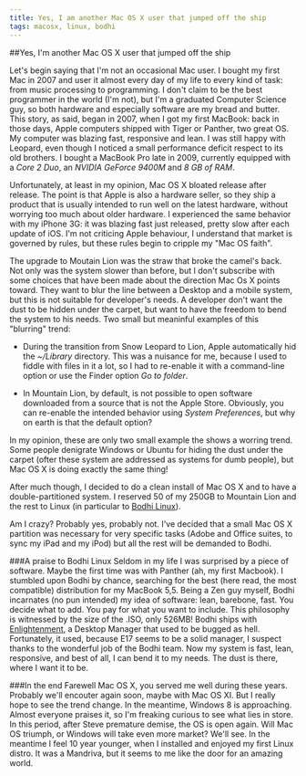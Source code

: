 ```yaml
---
title: Yes, I am another Mac OS X user that jumped off the ship
tags: macosx, linux, bodhi
---
```


##Yes, I'm another Mac OS X user that jumped off the ship

Let's begin saying that I'm not an occasional Mac user.
I bought my first Mac in 2007 and user it almost every
day of my life to every kind of task: from music processing to programming.
I don't claim to be the best programmer in the world (I'm not), but I'm a
graduated Computer Science guy, so both hardware and especially software are
my bread and butter. This story, as said, began in 2007, when I got my first
MacBook: back in those days, Apple computers shipped with Tiger or Panther,
two great OS. My computer was blazing fast, responsive and lean. I was still
happy with Leopard, even though I noticed a small performance deficit respect to
its old brothers. I bought a MacBook Pro late in 2009, currently equipped
with a _Core 2 Duo_, an _NVIDIA GeForce 9400M_  and _8 GB of RAM_.

Unfortunately, at least in my opinion, Mac OS X bloated release after release.
The point is that Apple is also a hardware seller, so they ship a product
that is usually intended to run well on the latest hardware, without worrying too
much about older hardware. I experienced the same behavior with my iPhone 3G:
it was blazing fast just released, pretty slow after each update of iOS. I'm
not criticing Apple behaviour, I understand that market is governed by rules, but
these rules begin to cripple my "Mac OS faith".

The upgrade to Moutain Lion was the straw that broke the camel's back. Not
only was the system slower than before, but I don't subscribe with some
choices that have been made about the direction Mac Os X points toward. They
want to blur the line between a Desktop and a mobile system, but this is not
suitable for developer's needs. A developer don't want the dust to be hidden
under the carpet, but want to have the freedom to bend the system to his needs.
Two small but meaninful examples of this "blurring" trend:

- During the transition from Snow Leopard to Lion, Apple automatically 
  hid the _~/Library_ directory.
  This was a nuisance for me, because I used to fiddle with files in it a lot,
  so I had to re-enable it with a command-line option or use the Finder
  option _Go to folder_.

- In Mountain Lion, by default, is not possible to open software downloaded
  from a source that is not the Apple Store. Obviously, you can re-enable
  the intended behavior using _System Preferences_, but why on earth is
  that the default option?

In my opinion, these are only two small example the shows a worring trend.
Some people denigrate Windows or Ubuntu for hiding the dust under the
carpet (ofter these system are addressed as systems for dumb people), but
Mac OS X is doing exactly the same thing!

After much though, I decided to do a clean install of Mac OS X and to have
a double-partitioned system. I reserved 50 of my 250GB to Mountain Lion and
the rest to Linux (in particular to [Bodhi Linux](http://www.bodhilinux.com/)).

Am I crazy? Probably yes, probably not. I've decided that a small Mac OS X
partition was necessary for very specific tasks (Adobe and Office suites, to
sync my iPad and my iPod) but all the rest will be demanded to Bodhi.

###A praise to Bodhi Linux
Seldom in my life I was surprised by a piece of software. Maybe the first time
was with Panther (ah, my first Macbook). I stumbled upon Bodhi by chance,
searching for the best (here read, the most compatible) distribution for my
MacBook 5,5. Being a Zen guy myself, Bodhi incarnates (no pun intended) my
idea of software: lean, barebone, fast. You decide what to add. You pay for
what you want to include. This philosophy is witnessed by the size of the
.ISO, only 526MB! Bodhi ships with [Enlightenment](http://www.enlightenment.org/),
a Desktop Manager that used
to be bugged as hell. Fortunately, it used, because E17 seems to be a solid
manager, I suspect thanks to the wonderful job of the Bodhi team. Now my
system is fast, lean, responsive, and best of all, I can bend it to my needs.
The dust is there, where I want it to be.

###In the end
Farewell Mac OS X, you served me well during these years. Probably we'll
encouter again soon, maybe with Mac OS XI. But I really hope to see the trend
change. In the meantime, Windows 8 is approaching. Almost everyone praises it,
so I'm freaking curious to see what lies in store. In this period, after
Steve premature demise, the OS is open again. Will Mac OS triumph, or 
Windows will take even more market? We'll see. In the meantime I feel 10
year younger, when I installed and enjoyed my first Linux distro. It was
a Mandriva, but it seems to me like the door for an amazing world.
